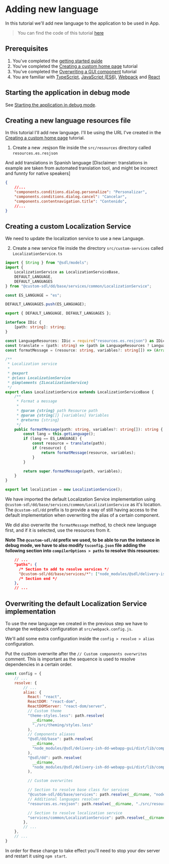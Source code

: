 # Adding new language

In this tutorial we'll add new language to the application to be used in App.

> You can find the code of this tutorial [here](../../custom-webapp/gui/src)

## Prerequisites

1. You've completed the [getting started guide](../Getting-started.md)
2. You've completed the [Creating a custom home page](./Creating-custom-homepage.md) tutorial
4. You've completed the [Overwriting a GUI component](./Overwriting-gui-component.md) tutorial
5. You are familiar with [TypeScript](https://egghead.io/courses/up-and-running-with-typescript), [JavaScript (ES6)](https://egghead.io/courses/learn-es6-ecmascript-2015), [Webpack](https://webpack.js.org/) and [React](https://egghead.io/courses/react-fundamentals)

## Starting the application in debug mode

See [Starting the application in debug mode](./Change-the-skin.md#starting-the-application-in-debug-mode).

## Creating a new language resources file

In this tutorial I'll add new language.
I'll be using the URL I've created in the [Creating a custom home page](./Creating-custom-homepage.md) tutorial.

1. Create a new .resjson file inside the `src/resources` directory called `resources.es.resjson`

And add translations in Spanish language [Disclaimer: translations in example are taken from automated translation tool, and might be incorect and funnty for native speakers]
```json
{
    //...
    "components.conditions.dialog.personalize": "Personalizar",
    "components.conditions.dialog.cancel": "Cancelar",
    "components.contentnavigation.title": "Contenido",
    //...
}
```

## Creating a custom Localization Service

We need to update the localization service to use a new Language.

2. Create a new service file inside the directory `src/custom-services` called `LocalizationService.ts`

```typescript
import { String } from "@sdl/models";
import {
    LocalizationService as LocalizationServiceBase,
    DEFAULT_LANGUAGE,
    DEFAULT_LANGUAGES
} from "@custom-sdl/dd/base/services/common/LocalizationService";

const ES_LANGUAGE = "es";

DEFAULT_LANGUAGES.push(ES_LANGUAGE);

export { DEFAULT_LANGUAGE, DEFAULT_LANGUAGES };

interface IDic {
    [path: string]: string;
}

const LanguageResources: IDic = require("resources.es.resjson") as IDic;
const translate = (path: string) => (path in LanguageResources ? LanguageResources[path] : null);
const formatMessage = (resource: string, variables?: string[]) => (Array.isArray(variables) ? String.format(resource, variables) : resource);

/**
 * Localization service
 *
 * @export
 * @class LocalizationService
 * @implements {ILocalizationService}
 */
export class LocalizationService extends LocalizationServiceBase {
    /**
     * Format a message
     *
     * @param {string} path Resource path
     * @param {string[]} [variables] Variables
     * @returns {string}
     */
    public formatMessage(path: string, variables?: string[]): string {
        const lang = this.getLanguage();
        if (lang == ES_LANGUAGE) {
            const resource = translate(path);
            if (resource) {
                return formatMessage(resource, variables);
            }
        }

        return super.formatMessage(path, variables);
    }
}

export let localization = new LocalizationService();
```

We have imported the default Localization Service implementation using `@custom-sdl/dd/base/services/common/LocalizationService` as it's location.
The `@custom-sdl/dd` prefix is to provide a way of still having access to the default implementation when overwriting the alias of a certain component.

We did also overwrite the `formatMessage` method, to check new language first, and if it is selected, use the resources from it.

**Note The `@custom-sdl/dd` prefix we used, to be able to run the instance in debug mode, we have to also modify `tsconfig.json` file adding the following section into   `compilerOptions > paths` to resolve this resources:**
```json
    // ...
    "paths": {
      /* Section to add to resolve services */
      "@custom-sdl/dd/base/services/*": ["node_modules/@sdl/delivery-ish-dd-webapp-gui/dist/typings/src/services/*"],
      /* Section end */
    },
    // ...
```

## Overwriting the default Localization Service implementation

To use the new language we created in the previous step we have to change the webpack configuration at `src/webpack.config.js`.

We'll add some extra configuration inside the `config > resolve > alias` configuration.

Put the custom overwrite after the `// Custom components overwrites` comment.
This is important as the sequence is used to resolve dependencies in a certain order.

```javascript
const config = {
    // ...
    resolve: {
        // ...
        alias: {
          React: "react",
          ReactDOM: "react-dom",
          ReactDOMServer: "react-dom/server",
          // Custom theme
          "theme-styles.less": path.resolve(
            __dirname,
            "./src/theming/styles.less"
          ),
          // Components aliases
          "@sdl/dd/base": path.resolve(
            __dirname,
            "node_modules/@sdl/delivery-ish-dd-webapp-gui/dist/lib/components"
          ),
          "@sdl/dd": path.resolve(
            __dirname,
            "node_modules/@sdl/delivery-ish-dd-webapp-gui/dist/lib/components"
          ),

          // Custom overwrites

          // Section to resolve base class for services
          "@custom-sdl/dd/base/services": path.resolve(__dirname, "node_modules/@sdl/delivery-ish-dd-webapp-gui/dist/lib/services"),
          // Additional languages resolver
          "resources.es.resjson": path.resolve(__dirname, "./src/resources/resources.es.resjson"),

          // Section to resolve localization service
          "services/common/LocalizationService": path.resolve(__dirname, "./src/custom-services/LocalizationService.ts")
        },
        // ...
    },
    // ...
}
```

In order for these change to take effect you'll need to stop your dev server and restart it using `npm start`.